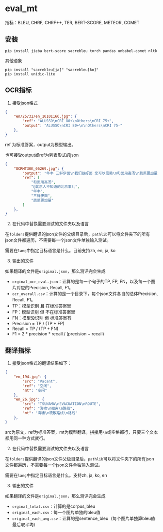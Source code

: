# eval_mt

指标：BLEU, CHRF, CHRF++, TER, BERT-SCORE, METEOR, COMET

## 安装

```
pip install jieba bert-score sacrebleu torch pandas unbabel-comet nltk
```

其他语象
```
pip install "sacrebleu[ja]" "sacrebleu[ko]"
pip install unidic-lite
```

## OCR指标
1. 接受json格式
```json
{
    "en/25/32/en_10101166.jpg": {
        "ref": "ALUSSO\nCRI 80+\nOthers\nCRI 75+",
        "output": "ALUSSO\nCRI 80+\n\nOthers\nCRI 75-"
    },
}
```
ref 为标准答案，output为模型输出。

也可接受output或ref为列表形式的json
```json
{
    "OCRMT30K_06269.jpg": {
        "output": "华丰 三鲜伊面\n我们做好面 您可以信赖\n和面用高汤\n蔬菜更加量\n50%",
        "ref": [
            "和面用高汤",
            "@北京人不知道的北京事儿",
            "华丰",
            "三鲜伊面",
            "蔬菜更加量"
        ]
    },
}
```

2. 在代码中替换需要测试的文件夹以及语言

在`folders`提供翻译的json文件的父级目录后，`pathlib`可以将文件夹下的所有json文件都遍历，不需要每一个json文件单独输入测试。

需要在`lang`中指定目标语言是什么。目前支持zh, en, ja, ko

3. 输出的文件

如果翻译的文件是`original.json`，那么测评完会生成
- `orginal_ocr_eval.json`：计算的是每一个句子的TP, FP, FN，以及每一个图片对应的Precision, Recall, F1。
- `ocr_overall.csv`：计算的是一个目录下，每个json文件各自的总体Precision, Recall, F1。
- TP：模型识别 且 在标准答案里
- FP：模型识别 但 不在标准答案里
- FN：模型没识别 但 标准答案有
- Precision = TP / (TP + FP)
- Recall = TP / (TP + FN)
- F1 = 2 * precision * recall / (precision + recall)

## 翻译指标
1. 接受json格式的翻译结果如下：
```json
{
    "en_194.jpg": {
        "src": "Vacant",
        "ref": "空闲",
        "mt": "空闲"
    },
    "en_26.jpg": {
        "src": "TSUNAMA\nEVACUATION\nROUTE",
        "ref": "海啸\n撤离\n路线",
        "mt": "海啸\n疏散路线\n路线"
    },
}
```
src为原文，ref为标准答案，mt为模型翻译。拼接用`\n`或空格都行，只要三个文本都用同一种方式就行。

2. 在代码中替换需要测试的文件夹以及语言

在`folders`提供翻译的json文件父级目录后，`pathlib`可以将文件夹下的所有json文件都遍历，不需要每一个json文件单独输入测试。

需要在`lang`中指定目标语言是什么。支持zh, ja, ko, en

3. 输出的文件

如果翻译的文件是`original.json`，那么测评完会生成
- `orginal_total.csv`：计算的是corpus_bleu
- `original_each.csv`：每一个图片单独的bleu值
- `original_each_avg.csv`：计算的是sentence_bleu（每个图片单独算bleu值最后取平均）
